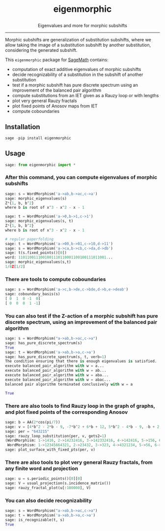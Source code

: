 <h1><p align="center">eigenmorphic</p></h1>

<p align="center">Eigenvalues and more for morphic subshifts</p>
<hr>

Morphic subshifts are generalization of substitution subshifts,
where we allow taking the image of a substitution subshift by another substitution,
considering the generated subshift.

This ``eigenmorphic`` package for [SageMath](https://www.sagemath.org) contains:

* computation of exact additive eigenvalues of morphic subshifts
* decide recognizability of a substitution in the subshift of another substitution
* test if a morphic subshift has pure discrete spectrum using an improvement of the balanced pair algorithm
* compute substitutions from an IET given as a Rauzy loop or with lengths
* plot very general Rauzy fractals
* plot fixed points of Anosov maps from IET
* compute coboundaries

## Installation

```python
sage -pip install eigenmorphic
```

## Usage

```python
sage: from eigenmorphic import *
```

### After this command, you can compute eigenvalues of morphic subshifts

```python
sage: s = WordMorphism('a->ab,b->ac,c->a')
sage: morphic_eigenvalues(s)
Z*{1, b, b^2}
where b is root of x^3 - x^2 - x - 1
```
```python
sage: t = WordMorphism('a->0,b->1,c->1')
sage: morphic_eigenvalues(s, t)
Z*{1, b, b^2}
where b is root of x^3 - x^2 - x - 1

# regular paperfolding
sage: t = WordMorphism('a->00,b->01,c->10,d->11')
sage: s = WordMorphism('a->ca,b->cb,c->da,d->db')
sage: t(s.fixed_points()[0])
word: 1101100111001001110110001100100111011001...
sage: morphic_eigenvalues(s,t)
1/8Z[1/2]
```

### There are tools to compute coboundaries

```python
sage: s = WordMorphism('a->c,b->de,c->bde,d->b,e->deab')
sage: coboundary_basis(s)
[ 0  1  0 -1  0]
[ 0  0  0  1 -1]
```

### You can also test if the Z-action of a morphic subshift has pure discrete spectrum, using an improvement of the balanced pair algorithm

```python
sage: s = WordMorphism("a->ab,b->ac,c->a")
sage: has_pure_discrete_spectrum(s)
True
sage: t = WordMorphism('a->ab,b->a,c->a')
sage: has_pure_discrete_spectrum(s, t, verb=1)
The condition ensuring that there is enough eigenvalues is satisfied.
execute balanced_pair_algorithm with w = a...
execute balanced_pair_algorithm with w = ab...
execute balanced_pair_algorithm with w = aba...
execute balanced_pair_algorithm with w = abac...
balanced pair algorithm terminated conclusively with w = a

True
```

### There are also tools to find Rauzy loop in the graph of graphs, and plot fixed points of the corresponding Anosov

```python
sage: b = AA(2*cos(pi/7))
sage: v = [4*b^2 - 2*b - 9, -7*b^2 + 6*b + 12, 5*b^2 - 4*b - 9, -b + 2, -3*b^2 + b + 8, b^2 - 3]
sage: per = "643215"
sage: rauzy_loop_substitution(per, v, gets2=1)
(WordMorphism: 1->1416, 2->14232416, 3->142332416, 4->142416, 5->156, 6->15616,
 WordMorphism: 1->12345664321, 2->23432, 3->323, 4->4321234, 5->56, 6->6432156)
sage: plot_surface_with_fixed_pts(per, v)
```

### There are also tools to plot very general Rauzy fractals, from any finite word and projection

```python
sage: u = s.periodic_points()[0][0]
sage: V = usual_projection(s.incidence_matrix())
sage: rauzy_fractal_plot(u[:100000], V)
```

### You can also decide recognizability

```python
sage: s = WordMorphism("a->ab,b->ac,c->a")
sage: t = WordMorphism('a->ab,b->a,c->a')
sage: is_recognizable(t, s)
True
```

